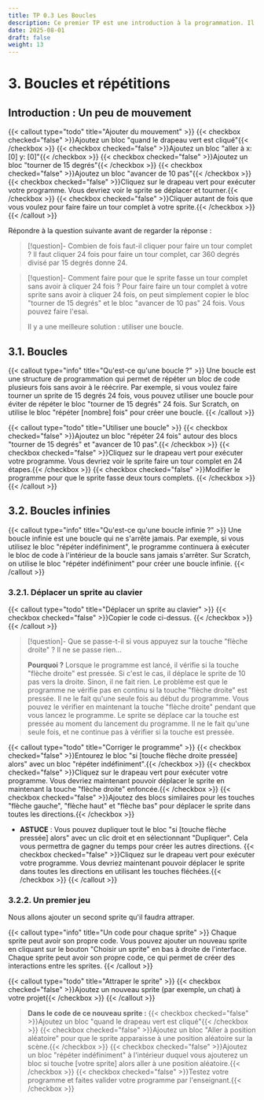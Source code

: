 ```yaml
---
title: TP 0.3 Les Boucles
description: Ce premier TP est une introduction à la programmation. Il utilise le langage scratch.
date: 2025-08-01
draft: false
weight: 13
---
```



# 3. Boucles et répétitions
## Introduction : Un peu de mouvement
{{< callout type="todo" title="Ajouter du mouvement" >}}
{{< checkbox checked="false" >}}Ajoutez un bloc "quand le drapeau vert est cliqué"{{< /checkbox >}}
{{< checkbox checked="false" >}}Ajoutez un bloc "aller à x: [0] y: [0]"{{< /checkbox >}}
{{< checkbox checked="false" >}}Ajoutez un bloc "tourner de 15 degrés"{{< /checkbox >}}
{{< checkbox checked="false" >}}Ajoutez un bloc "avancer de 10 pas"{{< /checkbox >}}
{{< checkbox checked="false" >}}Cliquez sur le drapeau vert pour exécuter votre programme. Vous devriez voir le sprite se déplacer et tourner.{{< /checkbox >}}
{{< checkbox checked="false" >}}Cliquer autant de fois que vous voulez pour faire faire un tour complet à votre sprite.{{< /checkbox >}}
{{< /callout >}}

Répondre à la question suivante avant de regarder la réponse :
> [!question]- Combien de fois faut-il cliquer pour faire un tour complet ?
> Il faut cliquer 24 fois pour faire un tour complet, car 360 degrés divisé par 15 degrés donne 24.

> [!question]- Comment faire pour que le sprite fasse un tour complet sans avoir à cliquer 24 fois ?
> Pour faire faire un tour complet à votre sprite sans avoir à cliquer 24 fois, on peut simplement copier le bloc "tourner de 15 degrés" et le bloc "avancer de 10 pas" 24 fois.
> Vous pouvez faire l'esai. 
> 
> Il y a une meilleure solution : utiliser une boucle.

## 3.1. Boucles
{{< callout type="info" title="Qu'est-ce qu'une boucle ?" >}}
Une boucle est une structure de programmation qui permet de répéter un bloc de code plusieurs fois sans avoir à le réécrire. 
Par exemple, si vous voulez faire tourner un sprite de 15 degrés 24 fois, vous pouvez utiliser une boucle pour éviter de répéter le bloc "tourner de 15 degrés" 24 fois.
Sur Scratch, on utilise le bloc "répéter [nombre] fois" pour créer une boucle.
{{< /callout >}}

{{< callout type="todo" title="Utiliser une boucle" >}}
{{< checkbox checked="false" >}}Ajoutez un bloc "répéter 24 fois" autour des blocs "tourner de 15 degrés" et "avancer de 10 pas".{{< /checkbox >}}
{{< checkbox checked="false" >}}Cliquez sur le drapeau vert pour exécuter votre programme. Vous devriez voir le sprite faire un tour complet en 24 étapes.{{< /checkbox >}}
{{< checkbox checked="false" >}}Modifier le programme pour que le sprite fasse deux tours complets. {{< /checkbox >}}
{{< /callout >}}

## 3.2. Boucles infinies
{{< callout type="info" title="Qu'est-ce qu'une boucle infinie ?" >}}
Une boucle infinie est une boucle qui ne s'arrête jamais.
Par exemple, si vous utilisez le bloc "répéter indéfiniment", le programme continuera à exécuter le bloc de code à l'intérieur de la boucle sans jamais s'arrêter.
Sur Scratch, on utilise le bloc "répéter indéfiniment" pour créer une boucle infinie.
{{< /callout >}}

### 3.2.1. Déplacer un sprite au clavier

{{< callout type="todo" title="Déplacer un sprite au clavier" >}}
{{< checkbox checked="false" >}}Copier le code ci-dessus. {{< /checkbox >}}
{{< /callout >}}

> [!question]- Que se passe-t-il si vous appuyez sur la touche "flèche droite" ?
> Il ne se passe rien... 
> 
> **Pourquoi ?**
> Lorsque le programme est lancé, il vérifie si la touche "flèche droite" est pressée. Si c'est le cas, il déplace le sprite de 10 pas vers la droite. Sinon, il ne fait rien.
> Le problème est que le programme ne vérifie pas en continu si la touche "flèche droite" est pressée. Il ne le fait qu'une seule fois au début du programme.
> Vous pouvez le vérifier en maintenant la touche "flèche droite" pendant que vous lancez le programme. Le sprite se déplace car la touche est pressée au moment du lancement du programme. Il ne le fait qu'une seule fois, et ne continue pas à vérifier si la touche est pressée.

{{< callout type="todo" title="Corriger le programme" >}}
{{< checkbox checked="false" >}}Entourez le bloc "si [touche flèche droite pressée] alors" avec un bloc "répéter indéfiniment".{{< /checkbox >}}
{{< checkbox checked="false" >}}Cliquez sur le drapeau vert pour exécuter votre programme. Vous devriez maintenant pouvoir déplacer le sprite en maintenant la touche "flèche droite" enfoncée.{{< /checkbox >}}
{{< checkbox checked="false" >}}Ajoutez des blocs similaires pour les touches "flèche gauche", "flèche haut" et "flèche bas" pour déplacer le sprite dans toutes les directions.{{< /checkbox >}}
- **ASTUCE** : Vous pouvez dupliquer tout le bloc "si [touche flèche pressée] alors" avec un clic droit et en sélectionnant "Dupliquer". Cela vous permettra de gagner du temps pour créer les autres directions.
{{< checkbox checked="false" >}}Cliquez sur le drapeau vert pour exécuter votre programme. Vous devriez maintenant pouvoir déplacer le sprite dans toutes les directions en utilisant les touches fléchées.{{< /checkbox >}}
{{< /callout >}}

### 3.2.2. Un premier jeu

Nous allons ajouter un second sprite qu'il faudra attraper. 

{{< callout type="info" title="Un code pour chaque sprite" >}}
Chaque sprite peut avoir son propre code. Vous pouvez ajouter un nouveau sprite en cliquant sur le bouton "Choisir un sprite" en bas à droite de l'interface. 
Chaque sprite peut avoir son propre code, ce qui permet de créer des interactions entre les sprites. 
{{< /callout >}}

{{< callout type="todo" title="Attraper le sprite" >}}
{{< checkbox checked="false" >}}Ajoutez un nouveau sprite (par exemple, un chat) à votre projet{{< /checkbox >}}
{{< /callout >}}
>
> **Dans le code de ce nouveau sprite :**
> {{< checkbox checked="false" >}}Ajoutez un bloc "quand le drapeau vert est cliqué"{{< /checkbox >}}
> {{< checkbox checked="false" >}}Ajoutez un bloc "Aller à position aléatoire" pour que le sprite apparaisse à une position aléatoire sur la scène.{{< /checkbox >}}
> {{< checkbox checked="false" >}}Ajoutez un bloc "répéter indéfiniment" à l'intérieur duquel vous ajouterez un bloc si touche [votre sprite] alors aller à une position aléatoire.{{< /checkbox >}}
> {{< checkbox checked="false" >}}Testez votre programme et faites valider votre programme par l'enseignant.{{< /checkbox >}}
